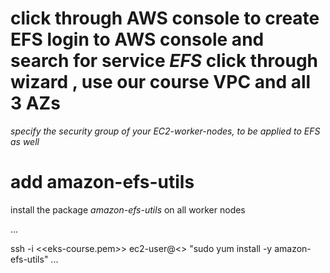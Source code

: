 # click through AWS console to create EFS login to AWS console and search for service _EFS_ click through wizard , use our course VPC and all 3 AZs
*specify the security group of your EC2-worker-nodes, to be applied to EFS as well*

# add amazon-efs-utils
install the package *amazon-efs-utils* on all worker nodes

...

ssh -i <<eks-course.pem>> ec2-user@<<ec2-workernode>> "sudo yum install -y amazon-efs-utils"
...